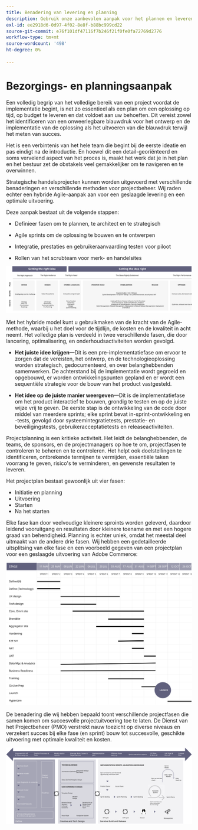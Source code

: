 ```yaml
---
title: Benadering van levering en planning
description: Gebruik onze aanbevolen aanpak voor het plannen en leveren van uw Adobe Commerce-implementatie.
exl-id: ee2918d6-0d97-4f02-8e8f-b88bc999cd22
source-git-commit: e76f101df47116f7b246f21f0fe0fa72769d2776
workflow-type: tm+mt
source-wordcount: '498'
ht-degree: 0%

---
```


# Bezorgings- en planningsaanpak

Een volledig begrip van het volledige bereik van een project voordat de implementatie begint, is net zo essentieel als een plan om een oplossing op tijd, op budget te leveren en dat voldoet aan uw behoeften. Dit vereist zowel het identificeren van een onweerlegbare blauwdruk voor het ontwerp en de implementatie van de oplossing als het uitvoeren van die blauwdruk terwijl het meten van succes.

Het is een verbintenis van het hele team die begint bij de eerste ideatie en pas eindigt na de introductie. En hoewel dit een detail-georiënteerd en soms vervelend aspect van het proces is, maakt het werk dat je in het plan en het bestuur zet de obstakels veel gemakkelijker om te navigeren en te overwinnen.

Strategische handelsprojecten kunnen worden uitgevoerd met verschillende benaderingen en verschillende methoden voor projectbeheer. Wij raden echter een hybride Agile-aanpak aan voor een geslaagde levering en een optimale uitvoering.

Deze aanpak bestaat uit de volgende stappen:

- Definieer fasen om te plannen, te architect en te strategisch

- Agile sprints om de oplossing te bouwen en te ontwerpen

- Integratie, prestaties en gebruikeraanvaarding testen voor piloot

- Rollen van het scrubteam voor merk- en handelsites

![Voorbeeld-planningsmodel](../../assets/playbooks/planning-model.svg)

Met het hybride model kunt u gebruikmaken van de kracht van de Agile-methode, waarbij u het doel voor de tijdlijn, de kosten en de kwaliteit in acht neemt. Het volledige plan is verdeeld in twee verschillende fasen, die door lancering, optimalisering, en onderhoudsactiviteiten worden gevolgd.

- **Het juiste idee krijgen**—Dit is een pre-implementatiefase om ervoor te zorgen dat de vereisten, het ontwerp, en de technologieoplossing worden strategisch, gedocumenteerd, en over belanghebbenden samenwerken. De achterstand bij de implementatie wordt gegroeid en opgebouwd, er worden ontwikkelingspunten gepland en er wordt een sequentiële strategie voor de bouw van het product vastgesteld.

- **Het idee op de juiste manier weergeven**—Dit is de implementatiefase om het product interactief te bouwen, grondig te testen en op de juiste wijze vrij te geven. De eerste stap is de ontwikkeling van de code door middel van meerdere sprints; elke sprint bevat in-sprint-ontwikkeling en -tests, gevolgd door systeemintegratietests, prestatie- en beveiligingstests, gebruikeracceptatietests en releaseactiviteiten.

Projectplanning is een kritieke activiteit. Het leidt de belanghebbenden, de teams, de sponsors, en de projectmanagers op hoe te om, projectfasen te controleren te beheren en te controleren. Het helpt ook doelstellingen te identificeren, ontbrekende termijnen te vermijden, essentiële taken voorrang te geven, risico&#39;s te verminderen, en gewenste resultaten te leveren.

Het projectplan bestaat gewoonlijk uit vier fasen:

- Initiatie en planning
- Uitvoering
- Starten
- Na het starten

Elke fase kan door veelvoudige kleinere sproints worden geleverd, daardoor leidend vooruitgang en resultaten door kleinere toename en met een hogere graad van behendigheid. Planning is echter uniek, omdat het meestal deel uitmaakt van de andere drie fasen. Wij hebben een gedetailleerde uitsplitsing van elke fase en een voorbeeld gegeven van een projectplan voor een geslaagde uitvoering van Adobe Commerce:

![Gantt-schema voor projectplanning](../../assets/playbooks/gantt-chart.svg)

De benadering die wij hebben bepaald toont verschillende projectfasen die samen komen om succesvolle projectuitvoering toe te laten. De Dienst van het Projectbeheer (PMO) verstrekt nauw toezicht op diverse niveaus en verzekert succes bij elke fase (en sprint) bouw tot succesvolle, geschikte uitvoering met optimale kwaliteit en kosten.

![Voorbeeld van planningsbenadering-infografisch](../../assets/playbooks/planning-approach-sample.svg)
